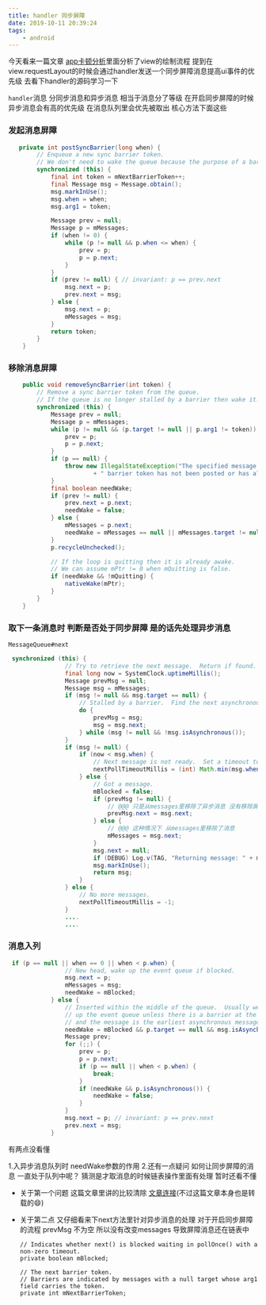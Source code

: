 ```yaml
---
title: handler 同步屏障
date: 2019-10-11 20:39:24
tags: 
    - android
---
```

  今天看来一篇文章 [app卡顿分析](https://juejin.im/post/5d837cd1e51d4561cb5ddf66)里面分析了view的绘制流程 提到在view.requestLayout的时候会通过handler发送一个同步屏障消息提高ui事件的优先级 去看下handler的源码学习一下

`handler`消息 分同步消息和异步消息  相当于消息分了等级 在开启同步屏障的时候 异步消息会有高的优先级 在消息队列里会优先被取出 核心方法下面这些
<!-- more -->
### 发起消息屏障
```java
   private int postSyncBarrier(long when) {
        // Enqueue a new sync barrier token.
        // We don't need to wake the queue because the purpose of a barrier is to stall it.
        synchronized (this) {
            final int token = mNextBarrierToken++;
            final Message msg = Message.obtain();
            msg.markInUse();
            msg.when = when;
            msg.arg1 = token;

            Message prev = null;
            Message p = mMessages;
            if (when != 0) {
                while (p != null && p.when <= when) {
                    prev = p;
                    p = p.next;
                }
            }
            if (prev != null) { // invariant: p == prev.next
                msg.next = p;
                prev.next = msg;
            } else {
                msg.next = p;
                mMessages = msg;
            }
            return token;
        }
    }
```
### 移除消息屏障
```java
    public void removeSyncBarrier(int token) {
        // Remove a sync barrier token from the queue.
        // If the queue is no longer stalled by a barrier then wake it.
        synchronized (this) {
            Message prev = null;
            Message p = mMessages;
            while (p != null && (p.target != null || p.arg1 != token)) {
                prev = p;
                p = p.next;
            }
            if (p == null) {
                throw new IllegalStateException("The specified message queue synchronization "
                        + " barrier token has not been posted or has already been removed.");
            }
            final boolean needWake;
            if (prev != null) {
                prev.next = p.next;
                needWake = false;
            } else {
                mMessages = p.next;
                needWake = mMessages == null || mMessages.target != null;
            }
            p.recycleUnchecked();

            // If the loop is quitting then it is already awake.
            // We can assume mPtr != 0 when mQuitting is false.
            if (needWake && !mQuitting) {
                nativeWake(mPtr);
            }
        }
    }
```
### 取下一条消息时 判断是否处于同步屏障 是的话先处理异步消息
`MessageQueue#next`
```java
 synchronized (this) {
                // Try to retrieve the next message.  Return if found.
                final long now = SystemClock.uptimeMillis();
                Message prevMsg = null;
                Message msg = mMessages;
                if (msg != null && msg.target == null) {
                    // Stalled by a barrier.  Find the next asynchronous message in the queue.
                    do {
                        prevMsg = msg;
                        msg = msg.next;
                    } while (msg != null && !msg.isAsynchronous());
                }
                if (msg != null) {
                    if (now < msg.when) {
                        // Next message is not ready.  Set a timeout to wake up when it is ready.
                        nextPollTimeoutMillis = (int) Math.min(msg.when - now, Integer.MAX_VALUE);
                    } else {
                        // Got a message.
                        mBlocked = false;
                        if (prevMsg != null) {
                            // @@@ 只是从messages里移除了异步消息 没有移除屏障消息
                            prevMsg.next = msg.next;
                        } else {
                            // @@@ 这种情况下 从messages里移除了消息
                            mMessages = msg.next;
                        }
                        msg.next = null;
                        if (DEBUG) Log.v(TAG, "Returning message: " + msg);
                        msg.markInUse();
                        return msg;
                    }
                } else {
                    // No more messages.
                    nextPollTimeoutMillis = -1;
                }
                ....
                ....
```
### 消息入列
```java
 if (p == null || when == 0 || when < p.when) {
                // New head, wake up the event queue if blocked.
                msg.next = p;
                mMessages = msg;
                needWake = mBlocked;
            } else {
                // Inserted within the middle of the queue.  Usually we don't have to wake
                // up the event queue unless there is a barrier at the head of the queue
                // and the message is the earliest asynchronous message in the queue.
                needWake = mBlocked && p.target == null && msg.isAsynchronous();
                Message prev;
                for (;;) {
                    prev = p;
                    p = p.next;
                    if (p == null || when < p.when) {
                        break;
                    }
                    if (needWake && p.isAsynchronous()) {
                        needWake = false;
                    }
                }
                msg.next = p; // invariant: p == prev.next
                prev.next = msg;
            }
```
有两点没看懂

1.入异步消息队列时 needWake参数的作用 
2.还有一点疑问 如何让同步屏障的消息 一直处于队列中呢？ 猜测是才取消息的时候链表操作里面有处理 暂时还看不懂

- 关于第一个问题 这篇文章里讲的比较清除 [文章连接](https://blog.csdn.net/qingtiantianqing/article/details/72783952)(不过这篇文章本身也是转载的😄)
- 关于第二点 又仔细看来下next方法里针对异步消息的处理 对于开启同步屏障的流程 prevMsg 不为空 所以没有改变messages 导致屏障消息还在链表中

      // Indicates whether next() is blocked waiting in pollOnce() with a non-zero timeout.
      private boolean mBlocked;

      // The next barrier token.
      // Barriers are indicated by messages with a null target whose arg1 field carries the token.
      private int mNextBarrierToken;